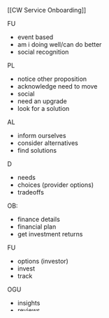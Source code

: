[[CW Service Onboarding]]

FU
- event based 
- am i doing well/can do better
- social recognition 

PL
- notice other proposition 
- acknowledge need to move
- social
- need an upgrade 
- look for a solution 

AL
- inform ourselves
- consider alternatives
- find solutions 

D
- needs
- choices (provider options)
- tradeoffs

OB:
- finance details
- financial plan
- get investment returns

FU
- options (investor)
- invest
- track

OGU
- insights
- reviews
- Request 

LS
- transmission
- offboarding
- transfer 


